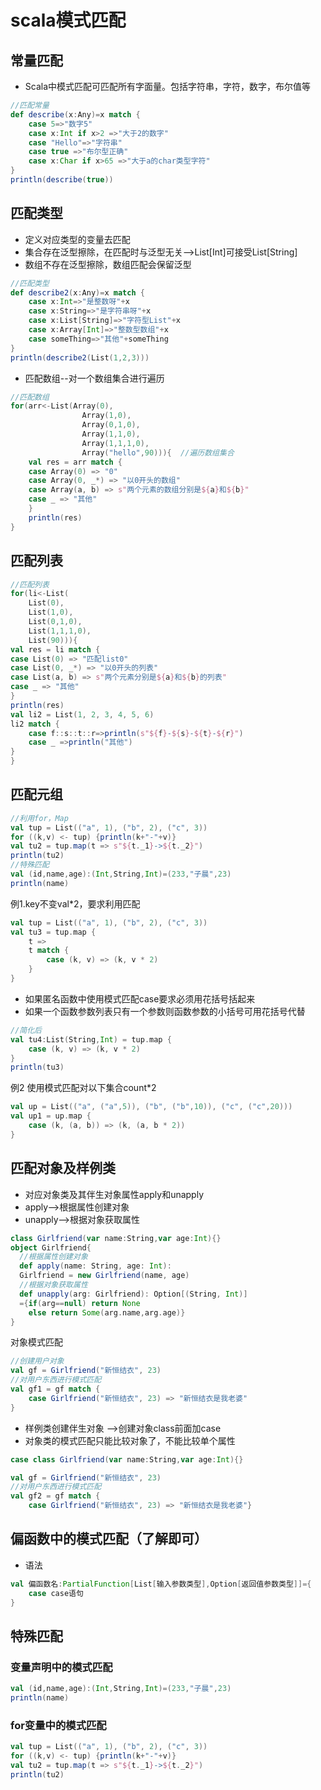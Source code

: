 # scala模式匹配
## 常量匹配
+ Scala中模式匹配可匹配所有字面量。包括字符串，字符，数字，布尔值等
```scala
//匹配常量
def describe(x:Any)=x match {
    case 5=>"数字5"
    case x:Int if x>2 =>"大于2的数字"
    case "Hello"=>"字符串"
    case true =>"布尔型正确"
    case x:Char if x>65 =>"大于a的char类型字符"
}
println(describe(true))
```
## 匹配类型
+ 定义对应类型的变量去匹配
+ 集合存在泛型擦除，在匹配时与泛型无关-->List[Int]可接受List[String]
+ 数组不存在泛型擦除，数组匹配会保留泛型
```scala
//匹配类型
def describe2(x:Any)=x match {
    case x:Int=>"是整数呀"+x
    case x:String=>"是字符串呀"+x
    case x:List[String]=>"字符型List"+x
    case x:Array[Int]=>"整数型数组"+x
    case someThing=>"其他"+someThing
}
println(describe2(List(1,2,3)))
```
+ 匹配数组--对一个数组集合进行遍历
```scala
//匹配数组
for(arr<-List(Array(0),
                Array(1,0),
                Array(0,1,0),
                Array(1,1,0),
                Array(1,1,1,0),
                Array("hello",90))){  //遍历数组集合
    val res = arr match {
    case Array(0) => "0"
    case Array(0, _*) => "以0开头的数组"
    case Array(a, b) => s"两个元素的数组分别是${a}和${b}"
    case _ => "其他"
    }
    println(res)
}
```
## 匹配列表
```scala
//匹配列表
for(li<-List(
    List(0),
    List(1,0),
    List(0,1,0),
    List(1,1,1,0),
    List(90))){
val res = li match {
case List(0) => "匹配list0"
case List(0, _*) => "以0开头的列表"
case List(a, b) => s"两个元素分别是${a}和${b}的列表"
case _ => "其他"
}
println(res)
val li2 = List(1, 2, 3, 4, 5, 6)
li2 match {
    case f::s::t::r=>println(s"${f}-${s}-${t}-${r}")
    case _ =>println("其他")
}
}
```
## 匹配元组
```scala
//利用for，Map
val tup = List(("a", 1), ("b", 2), ("c", 3))
for ((k,v) <- tup) {println(k+"-"+v)}
val tu2 = tup.map(t => s"${t._1}->${t._2}")
println(tu2)
//特殊匹配
val (id,name,age):(Int,String,Int)=(233,"子晨",23)
println(name)
```
例1.key不变val*2，要求利用匹配
```scala
val tup = List(("a", 1), ("b", 2), ("c", 3))
val tu3 = tup.map {
    t =>
    t match {
        case (k, v) => (k, v * 2)
    }
}
```
+ 如果匿名函数中使用模式匹配case要求必须用花括号括起来  
+ 如果一个函数参数列表只有一个参数则函数参数的小括号可用花括号代替
```scala
//简化后
val tu4:List(String,Int) = tup.map {
    case (k, v) => (k, v * 2)
}
println(tu3)
```
例2 使用模式匹配对以下集合count*2
```scala
val up = List(("a", ("a",5)), ("b", ("b",10)), ("c", ("c",20)))
val up1 = up.map {
    case (k, (a, b)) => (k, (a, b * 2))
}
```
## 匹配对象及样例类
+ 对应对象类及其伴生对象属性apply和unapply
+ apply-->根据属性创建对象
+ unapply-->根据对象获取属性
```scala
class Girlfriend(var name:String,var age:Int){}
object Girlfriend{
  //根据属性创建对象
  def apply(name: String, age: Int):
  Girlfriend = new Girlfriend(name, age)
  //根据对象获取属性
  def unapply(arg: Girlfriend): Option[(String, Int)]
  ={if(arg==null) return None
    else return Some(arg.name,arg.age)}
}
```
对象模式匹配
```scala
//创建用户对象
val gf = Girlfriend("新恒结衣", 23)
//对用户东西进行模式匹配
val gf1 = gf match {
    case Girlfriend("新恒结衣", 23) => "新恒结衣是我老婆"
}
```
+ 样例类创建伴生对象 -->创建对象class前面加case
+ 对象类的模式匹配只能比较对象了，不能比较单个属性
```scala
case class Girlfriend(var name:String,var age:Int){}

val gf = Girlfriend("新恒结衣", 23)
//对用户东西进行模式匹配
val gf2 = gf match {
    case Girlfriend("新恒结衣", 23) => "新恒结衣是我老婆"}
```
## 偏函数中的模式匹配（了解即可）
+ 语法
```scala
val 偏函数名:PartialFunction[List[输入参数类型],Option[返回值参数类型]]={
    case case语句
}
```

## 特殊匹配

### 变量声明中的模式匹配
```scala
val (id,name,age):(Int,String,Int)=(233,"子晨",23)
println(name)
```
### for变量中的模式匹配
```scala
val tup = List(("a", 1), ("b", 2), ("c", 3))
for ((k,v) <- tup) {println(k+"-"+v)}
val tu2 = tup.map(t => s"${t._1}->${t._2}")
println(tu2)
```